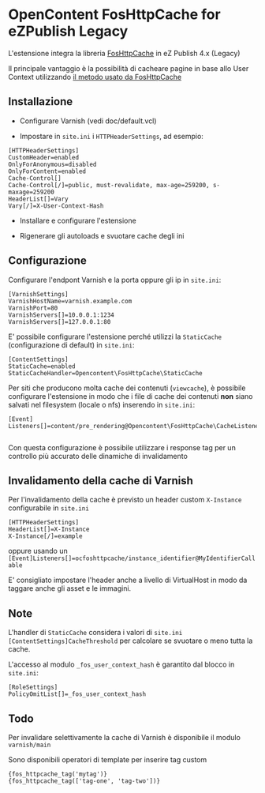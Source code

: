 # OpenContent FosHttpCache for eZPublish Legacy

L'estensione integra la libreria [FosHttpCache](https://foshttpcache.readthedocs.io/en/latest/index.html) in eZ Publish 4.x (Legacy)

Il principale vantaggio è la possibilità di cacheare pagine in base allo User Context utilizzando [il metodo
usato da FosHttpCache](https://foshttpcache.readthedocs.io/en/latest/user-context.html)

## Installazione

 - Configurare Varnish (vedi doc/default.vcl)
 
 - Impostare in `site.ini` i `HTTPHeaderSettings`, ad esempio:
 ``` 
 [HTTPHeaderSettings]
 CustomHeader=enabled
 OnlyForAnonymous=disabled
 OnlyForContent=enabled
 Cache-Control[]
 Cache-Control[/]=public, must-revalidate, max-age=259200, s-maxage=259200
 HeaderList[]=Vary
 Vary[/]=X-User-Context-Hash
 ```
 
 - Installare e configurare l'estensione
 
 - Rigenerare gli autoloads e svuotare cache degli ini
 

## Configurazione

Configurare l'endpont Varnish e la porta oppure gli ip in `site.ini`:
``` 
[VarnishSettings]
VarnishHostName=varnish.example.com
VarnishPort=80
VarnishServers[]=10.0.0.1:1234
VarnishServers[]=127.0.0.1:80
```

E' possibile configurare l'estensione perché utilizzi la `StaticCache` (configurazione di default) in `site.ini`:

```
[ContentSettings]
StaticCache=enabled
StaticCacheHandler=Opencontent\FosHttpCache\StaticCache
``` 
 
Per siti che producono molta cache dei contenuti (`viewcache`), è possibile configurare l'estensione in modo
che i file di cache dei contenuti **non** siano salvati nel filesystem (locale o nfs) inserendo in `site.ini`:

```
[Event]
Listeners[]=content/pre_rendering@Opencontent\FosHttpCache\CacheListener::onContentPreRendering
 
```

Con questa configurazione è possibile utilizzare i response tag per un controllo più accurato delle dinamiche di invalidamento  


## Invalidamento della cache di Varnish

Per l'invalidamento della cache è previsto un header custom `X-Instance` configurabile in `site.ini`
```
[HTTPHeaderSettings]
HeaderList[]=X-Instance
X-Instance[/]=example
```
oppure usando un `[Event]Listeners[]=ocfoshttpcache/instance_identifier@MyIdentifierCallable`

E' consigliato impostare l'header anche a livello di VirtualHost in modo da taggare anche gli asset e le immagini.
 
## Note

L'handler di `StaticCache` considera i valori di `site.ini [ContentSettings]CacheThreshold` per calcolare se svuotare o meno tutta la cache.

L'accesso al modulo `_fos_user_context_hash` è garantito dal blocco in `site.ini`:
```
[RoleSettings]
PolicyOmitList[]=_fos_user_context_hash 
```

## Todo

Per invalidare selettivamente la cache di Varnish è disponibile il modulo `varnish/main`

Sono disponibili operatori di template per inserire tag custom 
```
{fos_httpcache_tag('mytag')}
{fos_httpcache_tag(['tag-one', 'tag-two'])} 
```